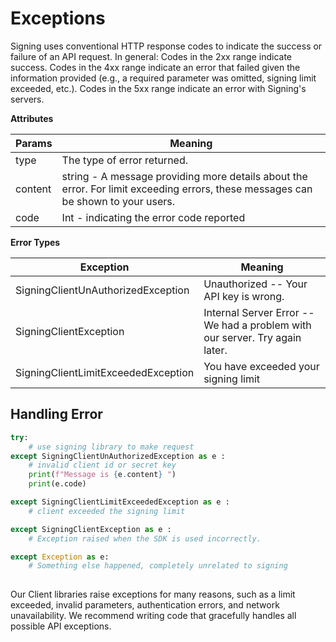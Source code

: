 # Exceptions

Signing uses conventional HTTP response codes to indicate the success or failure of an API request. In general: Codes in the 2xx range indicate success. Codes in the 4xx range indicate an error that failed given the information provided (e.g., a required parameter was omitted, signing limit exceeded, etc.). Codes in the 5xx range indicate an error with Signing's servers.

**Attributes**

Params | Meaning
------ | -------
type | The type of error returned.
content | string - A message providing more details about the error. For limit exceeding errors, these messages can be shown to your users.
code | Int - indicating the error code reported

**Error Types**

Exception | Meaning
--------- | -------
SigningClientUnAuthorizedException | Unauthorized -- Your API key is wrong.
SigningClientException | Internal Server Error -- We had a problem with our server. Try again later.
SigningClientLimitExceededException | You have exceeded your signing limit

## Handling Error

```python
try:
    # use signing library to make request
except SigningClientUnAuthorizedException as e :
    # invalid client id or secret key
    print(f"Message is {e.content} ")
    print(e.code)

except SigningClientLimitExceededException as e :
    # client exceeded the signing limit

except SigningClientException as e :
    # Exception raised when the SDK is used incorrectly.

except Exception as e:
    # Something else happened, completely unrelated to signing
    
```
Our Client libraries raise exceptions for many reasons, such as a limit exceeded, invalid parameters, authentication errors, and network unavailability. We recommend writing code that gracefully handles all possible API exceptions.